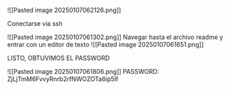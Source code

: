 ![[Pasted image 20250107062126.png]]

Conectarse via ssh

![[Pasted image 20250107061302.png]]
Navegar hasta el archivo readme y entrar con un editor de texto
![[Pasted image 20250107061651.png]]

LISTO, OBTUVIMOS EL PASSWORD

![[Pasted image 20250107061806.png]]
PASSWORD: ZjLjTmM6FvvyRnrb2rfNWOZOTa6ip5If